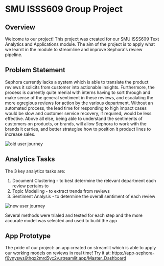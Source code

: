 # SMU ISSS609 Group Project

## Overview
Welcome to our project! This project was created for our SMU ISSS609 Text Analytics and Applications module.
The aim of the project is to apply what we learnt in the module to streamline and improve Sephora's review pipeline.

## Problem Statement
Sephora currently lacks a system which is able to translate the product reviews it solicits from customer into actionable insights. Furthermore, the process is currently quite menial with interns having to sort through and make sense of the general sentiment in these reviews, and escalating the more egregious reviews for action by the various department. Without an automated process, the lead time for responding to high impact cases would be slow and customer service recovery, if required, would be less effective. Above all else, being able to understand the sentiments of customers on products, or brands, will allow Sephora to work with the brands it carries, and better strategise how to position it product lines to increase sales. 

![old user journey](https://github.com/llljyjy/text_analytics/assets/130521644/2ecc629e-74cc-42ab-bfbb-6c0ba49b996b)


## Analytics Tasks
The 3 key analytics tasks are:
1. Document Clustering - to best determine the relevant department each review pertains to
2. Topic Modelling - to extract trends from reviews
3. Sentiment Analysis - to determine the overall sentiment of each review

![new user journey](https://github.com/llljyjy/text_analytics/assets/130521644/e99c5cf4-4f8f-44cd-8275-596e15584635)

Several methods were trialed and tested for each step and the more accurate model was selected and used to build the app

## App Prototype
The pride of our project: an app created on streamlit which is able to apply our working models on reviews in real time!
Try it at: https://app-sephora-f6vnysws6thqx2mrd5yc2v.streamlit.app/Master_Dashboard
